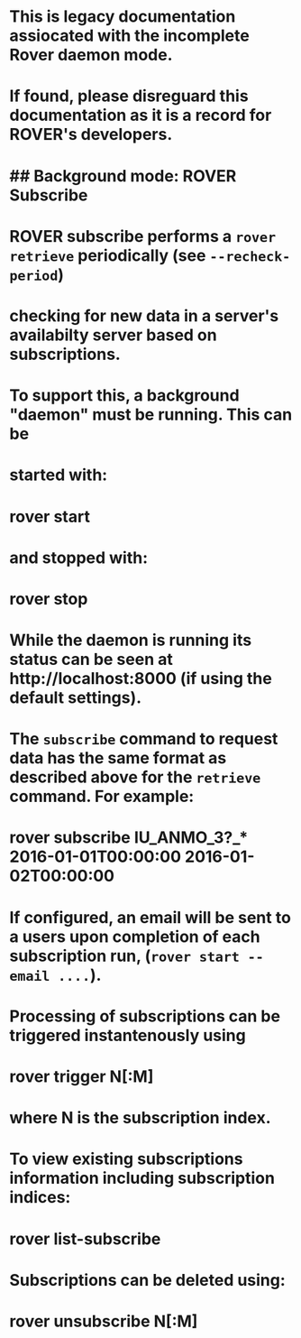 # This is legacy documentation assiocated with the incomplete Rover daemon mode. 
# If found, please disreguard this documentation as it is a record for ROVER's developers. 

 #  ## Background mode: ROVER Subscribe
 #  
 #  ROVER subscribe performs a  `rover retrieve` periodically (see `--recheck-period`)
 #  checking for new data in a server's availabilty server based on subscriptions.
 #  
 #  To support this, a background "daemon" must be running.  This can be
 #  started with:
 #  
 #      rover start
 #  
 #  and stopped with:
 #  
 #      rover stop
 #  
 #  While the daemon is running its status can be seen at http://localhost:8000 (if using the default settings).
 #  
 #  The `subscribe` command to request data has the same format as described above for the `retrieve` command.  For example:
 #  
 #      rover subscribe IU_ANMO_3?_* 2016-01-01T00:00:00 2016-01-02T00:00:00
 #  
 #  If configured, an email will be sent to a users upon completion of each subscription run, (`rover start --email ....`).  
 #  
 #  Processing of subscriptions can be triggered instantenously using
 #  
 #      rover trigger N[:M]
 #      
 #  where N is the subscription index.
 #      
 #  To view existing subscriptions information including subscription indices: 
 #  
 #      rover list-subscribe
 #  
 #  Subscriptions can be deleted using:
 #  
 #      rover unsubscribe N[:M]
 #  
